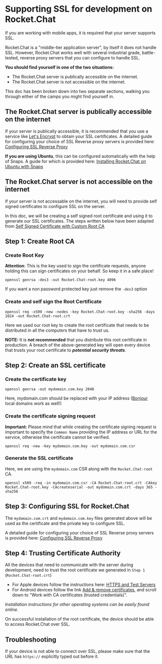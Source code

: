 # Supporting SSL for development on Rocket.Chat

If you are working with mobile apps, it is required that your server supports SSL.

Rocket.Chat is a "middle-tier application server", by itself it does not handle SSL. However, Rocket.Chat works well with several industrial grade, battle-tested, reverse proxy servers that you can configure to handle SSL.

**You should find yourself in one of the two situations:**

- The Rocket.Chat server is publically accessible on the internet.
- The Rocket.Chat server is not accessible on the internet.

This doc has been broken down into two separate sections, walking you through either of the camps you might find yourself in.

## The Rocket.Chat server is publically accessible on the internet

If your server is publically accessible, it is recommended that you use a service like [Let's Encrypt](https://letsencrypt.org/) to obtain your SSL certificates. A detailed guide for configuring your choice of SSL Reverse proxy servers is provided here: [Configuring SSL Reverse Proxy](https://rocket.chat/docs/installation/manual-installation/configuring-ssl-reverse-proxy/)

**If you are using Ubuntu**, this can be configured automatically with the help of Snaps. A guide for which is provided here: [Installing Rocket.Chat on Ubuntu with Snaps](https://rocket.chat/docs/installation/manual-installation/ubuntu/snaps/)

## The Rocket.Chat server is not accessible on the internet

If your server is not accessable on the internet, you will need to provide self signed certificates to configure SSL on the server.

In this doc, we will be creating a self signed root certificate and using it to generate our SSL certificates. The steps written below have been adapted from [Self Signed Certificate with Custom Root CA](https://gist.github.com/fntlnz/cf14feb5a46b2eda428e000157447309)

## Step 1: Create Root CA

### Create Root Key

**Attention**: This is the key used to sign the certificate requests, anyone holding this can sign certificates on your behalf. So keep it in a safe place!

```
openssl genrsa -des3 -out Rocket.Chat-root.key 4096
```

If you want a non password protected key just remove the `-des3` option

### Create and self sign the Root Certificate

```
openssl req -x509 -new -nodes -key Rocket.Chat-root.key -sha256 -days 1024 -out Rocket.Chat-root.crt
```

Here we used our root key to create the root certificate that needs to be distributed in all the computers that have to trust us.

**NOTE:** It is **not recommended** that you distribute this root certificate in production. A breach of the above-generated key will open every device that trusts your root certificate to ***potential security threats***.

## Step 2: Create an SSL certificate

### Create the certificate key

```
openssl genrsa -out mydomain.com.key 2048
```

Here, mydomain.com should be replaced with your IP address ([Bonjour](https://developer.apple.com/library/content/documentation/Cocoa/Conceptual/NetServices/Articles/about.html#//apple_ref/doc/uid/TP40002458-SW1) local domains work as well!)

### Create the certificate signing request

**Important:** Please mind that while creating the certificate signing request is important to specify the `Common Name` providing the IP address or URL for the service, otherwise the certificate cannot be verified.

```
openssl req -new -key mydomain.com.key -out mydomain.com.csr
```

### Generate the SSL certificate

Here, we are using the `mydomain.com` CSR along with the `Rocket.Chat-root` CA.

```
openssl x509 -req -in mydomain.com.csr -CA Rocket.Chat-root.crt -CAkey Rocket.Chat-root.key -CAcreateserial -out mydomain.com.crt -days 365 -sha256
```

## Step 3: Configuring SSL for Rocket.Chat

The `mydomain.com.crt` and `mydomain.com.key` files generated above will be used as the certificate and the private key to configure SSL.

A detailed guide for configuring your choice of SSL Reverse proxy servers is provided here: [Configuring SSL Reverse Proxy](https://rocket.chat/docs/installation/manual-installation/configuring-ssl-reverse-proxy/)

## Step 4: Trusting Certificate Authority

All the devices that need to communicate with the server during development, need to trust the root certificate we generated in `Step 1` (`Rocket.Chat-root.crt`)

- For Apple devices follow the instructions here: [HTTPS and Test Servers](https://developer.apple.com/library/content/qa/qa1948/_index.html#//apple_ref/doc/uid/DTS40017603-CH1-SECINSTALLING)
- For Android devices follow the link [Add & remove certificates](https://support.google.com/nexus/answer/2844832?hl=en), and scroll down to "Work with CA certificates (trusted credentials)".

*Installation instructions for other operating systems can be easily found online.*

On successful installation of the root certificate, the device should be able to access Rocket.Chat over SSL.

## Troubleshooting

If your device is not able to connect over SSL, please make sure that the URL has `https://` explicitly typed out before it.

